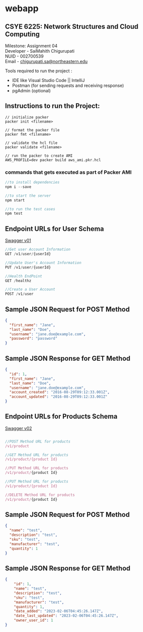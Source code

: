 # webapp

## CSYE 6225: Network Structures and Cloud Computing

Milestone: Assignment 04 </br>
Developer - SaiMahith Chigurupati </br>
NUID - 002700539 </br>
Email - chigurupati.sa@northeastern.edu

Tools required to run the project : 

- IDE like Visual Studio Code || IntelliJ 
- Postman (for sending requests and receiving response)
- pgAdmin (optional)

## Instructions to run the Project:

```
// initialize packer
packer init <filename>

// format the packer file 
packer fmt <filename>

// validate the hcl file
packer validate <filename>

// run the packer to create AMI
AWS_PROFILE=dev packer build aws_ami.pkr.hcl
```

### commands that gets executed as part of Packer AMI

``` JavaScript
//to install dependencies
npm i --save 

//to start the server
npm start 

//to run the test cases
npm test 
```

## Endpoint URLs for User Schema

<a href = "https://app.swaggerhub.com/apis-docs/csye6225-webapp/cloud-native-webapp/spring2023-a1">Swagger v01</a>

``` JavaScript
//Get user Account Information 
GET /v1/user/{userId}

//Update User's Account Information 
PUT /v1/user/{userId}

//Health EndPoint 
GET /healthz

//Create a User Account 
POST /v1/user
```

## Sample JSON Request for POST Method

```JSON
{ 
  "first_name": "Jane",
  "last_name": "Doe",
  "username": "jane.doe@example.com",
  "password": "password"
}
```


## Sample JSON Response for GET Method

``` JSON
{
  "id": 1,
  "first_name": "Jane",
  "last_name": "Doe",
  "username": "jane.doe@example.com",
  "account_created": "2016-08-29T09:12:33.001Z",
  "account_updated": "2016-08-29T09:12:33.001Z"
}
```

## Endpoint URLs for Products Schema

<a href = "https://app.swaggerhub.com/apis-docs/csye6225-webapp/cloud-native-webapp/spring2023-a2#/authenticated/put_v1_product__productId_">Swagger v02</a>

``` JavaScript

//POST Method URL for products
/v1/product

//GET Method URL for products
/v1/product/{product Id}

//PUT Method URL for products
/v1/product/{product Id}

//PUT Method URL for products
/v1/product/{product Id}

//DELETE Method URL for products
/v1/product/{product Id}

```

## Sample JSON Request for POST Method
``` JSON
{
  "name": "test",
  "description": "test",
  "sku": "test",
  "manufacturer": "test",
  "quantity": 1
}
```

## Sample JSON Response for GET Method
``` JSON
{
    "id": 1,
    "name": "test",
    "description": "test",
    "sku": "test",
    "manufacturer": "test",
    "quantity": 1,
    "date_added": "2023-02-06T04:45:26.147Z",
    "date_last_updated": "2023-02-06T04:45:26.147Z",
    "owner_user_id": 1
}
```



